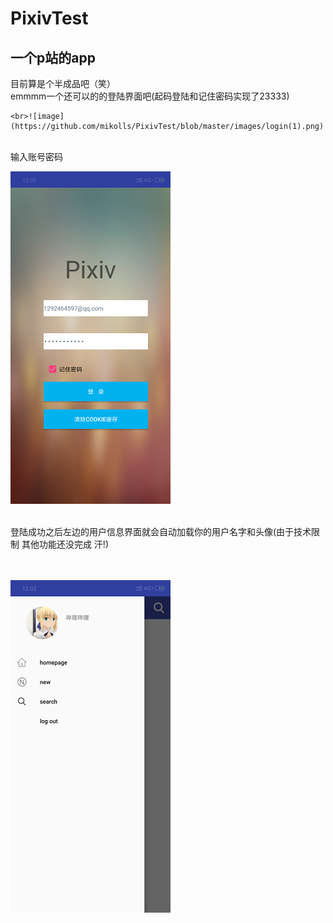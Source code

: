 # PixivTest
一个p站的app
-------------
目前算是个半成品吧（笑）
<br>
emmmm一个还可以的的登陆界面吧(起码登陆和记住密码实现了23333)


    <br>![image](https://github.com/mikolls/PixivTest/blob/master/images/login(1).png)

<br>
输入账号密码
</br>

![imag](https://github.com/mikolls/PixivTest/blob/master/images/login(2).png)

<br>
登陆成功之后左边的用户信息界面就会自动加载你的用户名字和头像(由于技术限制 其他功能还没完成 汗!)
</br>
<br>

<br>![image](https://github.com/mikolls/PixivTest/blob/master/images/userData(1).png)</br>

</br>
